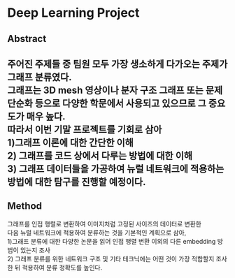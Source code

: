 # Deep Learning Project
## Abstract  
주어진 주제들 중 팀원 모두 가장 생소하게 다가오는 주제가 그래프 분류였다.  
그래프는 3D mesh 영상이나 분자 구조 그래프 또는 문제 단순화 등으로 다양한 학문에서 사용되고 있으므로 그 중요도가 매우 높다.  
따라서 이번 기말 프로젝트를 기회로 삼아  
1)그래프 이론에 대한 간단한 이해  
2) 그래프를 코드 상에서 다루는 방법에 대한 이해  
3) 그래프 데이터들을 가공하여 뉴럴 네트워크에 적용하는 방법에 대한 탐구를 진행할 예정이다.  
---  
## Method  
그래프를 인접 행렬로 변환하여 이미지처럼 고정된 사이즈의 데이터로 변환한  
다음 뉴럴 네트워크에 적용하여 분류하는 것을 기본적인 계획으로 삼아,  
1)그래프 분류에 대한 다양한 논문을 읽어 인접 행렬 변환 이외의 다른 embedding 방법이 있는지 조사  
2) 그래프 분류를 위한 네트워크 구조 및 기타 테크닉에는 어떤 것이 가장 적합할지 조사한 뒤 적용하여 
분류 정확도를 높인다.  
